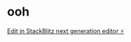 # ooh

[Edit in StackBlitz next generation editor ⚡️](https://stackblitz.com/~/github.com/Time-Lord-Victorious/ooh)